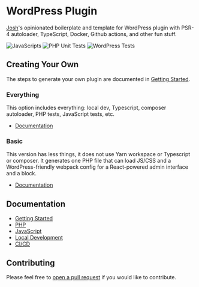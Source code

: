 # WordPress Plugin

[Josh](https://joshpress.net)'s opinionated boilerplate and template for WordPress plugin with PSR-4 autoloader, TypeScript, Docker, Github actions, and other fun stuff.

![JavaScripts](https://github.com/Shelob9/wordpress-plugin/workflows/JavaScripts/badge.svg)
![PHP Unit Tests](https://github.com/Shelob9/wordpress-plugin/workflows/PHP%20Unit%20Tests/badge.svg)
![WordPress Tests](https://github.com/Shelob9/wordpress-plugin/workflows/WordPress%20Tests/badge.svg)

## Creating Your Own

The steps to generate your own plugin are documented in [Getting Started](https://shelob9.github.io/wordpress-plugin/).

### Everything

This option includes everything: local dev, Typescript, composer autoloader, PHP tests, JavaScript tests, etc.

- [Documentation](https://shelob9.github.io/wordpress-plugin#everything)

### Basic

This version has less things, it does not use Yarn workspace or Typescript or composer. It generates one PHP file that can load JS/CSS and a WordPress-friendly webpack config for a React-powered admin interface and a block.

- [Documentation](https://shelob9.github.io/wordpress-plugin#basic)

## Documentation

- [Getting Started](https://shelob9.github.io/wordpress-plugin/)
- [PHP](https://shelob9.github.io/wordpress-plugin/php)
- [JavaScript](https://shelob9.github.io/wordpress-plugin/javascript)
- [Local Development](https://shelob9.github.io/wordpress-plugin/local-dev)
- [CI/CD](https://shelob9.github.io/wordpress-plugin/cicd)


## Contributing

Please feel free to [open a pull request](https://github.com/Shelob9/wordpress-plugin/pulls) if you would like to contribute.